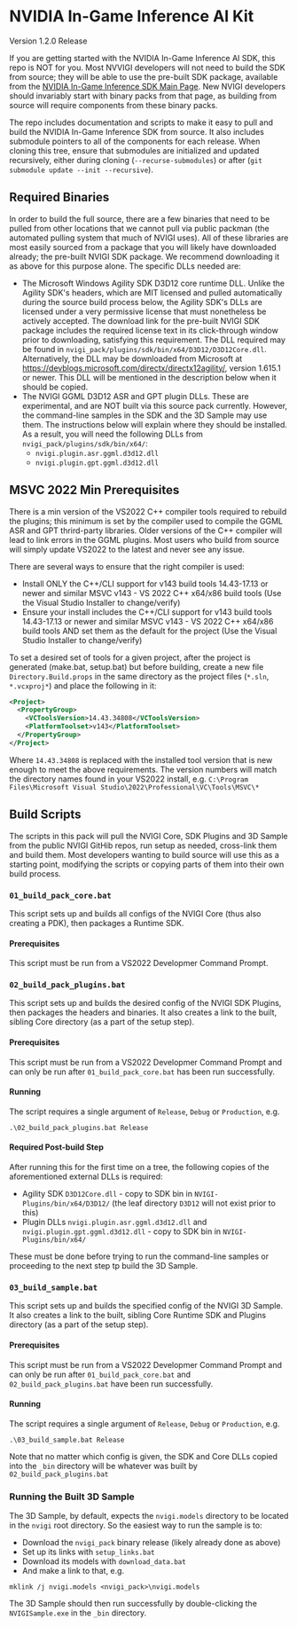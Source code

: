 # NVIDIA In-Game Inference AI Kit
Version 1.2.0 Release

If you are getting started with the NVIDIA In-Game Inference AI SDK, this repo is NOT for you.  Most NVVIGI developers will not need to build the SDK from source; they will be able to use the pre-built SDK package, available from the [NVIDIA In-Game Inference SDK Main Page](https://developer.nvidia.com/rtx/in-game-inferencing).  New NVIGI developers should invariably start with binary packs from that page, as building from source will require components from these binary packs.

The repo includes documentation and scripts to make it easy to pull and build the NVIDIA In-Game Inference SDK from source.  It also includes submodule pointers to all of the components for each release.  When cloning this tree, ensure that submodules are initialized and updated recursively, either during cloning (`--recurse-submodules`) or after (`git submodule update --init --recursive`).

## Required Binaries

In order to build the full source, there are a few binaries that need to be pulled from other locations that we cannot pull via public packman (the automated pulling system that much of NVIGI uses).  All of these libraries are most easily sourced from a package that you will likely have downloaded already; the pre-built NVIGI SDK package.  We recommend downloading it as above for this purpose alone.  The specific DLLs needed are:

- The Microsoft Windows Agility SDK D3D12 core runtime DLL.  Unlike the Agility SDK's headers, which are MIT licensed and pulled automatically during the source build process below, the Agility SDK's DLLs are licensed under a very permissive license that must nonetheless be actively accepted.  The download link for the pre-built NVIGI SDK package includes the required license text in its click-through window prior to downloading, satisfying this requirement.  The DLL required may be found in `nvigi_pack/plugins/sdk/bin/x64/D3D12/D3D12Core.dll`.  Alternatively, the DLL may be downloaded from Microsoft at https://devblogs.microsoft.com/directx/directx12agility/, version 1.615.1 or newer.  This DLL will be mentioned in the description below when it should be copied.
- The NVIGI GGML D3D12 ASR and GPT plugin DLLs.  These are experimental, and are NOT built via this source pack currently.  However, the command-line samples in the SDK and the 3D Sample may use them.  The instructions below will explain where they should be installed.  As a result, you will need the following DLLs from `nvigi_pack/plugins/sdk/bin/x64/`:
	- `nvigi.plugin.asr.ggml.d3d12.dll`
	- `nvigi.plugin.gpt.ggml.d3d12.dll`

## MSVC 2022 Min Prerequisites

There is a min version of the VS2022 C++ compiler tools required to rebuild the plugins; this minimum is set by the compiler used to compile the GGML ASR and GPT thrird-party libraries.  Older versions of the C++ compiler will lead to link errors in the GGML plugins.  Most users who build from source will simply update VS2022 to the latest and never see any issue.

There are several ways to ensure that the right compiler is used:

- Install ONLY the C++/CLI support for v143 build tools 14.43-17.13 or newer and similar MSVC v143 - VS 2022 C++ x64/x86 build tools (Use the Visual Studio Installer to change/verify)
- Ensure your install includes the C++/CLI support for v143 build tools 14.43-17.13 or newer and similar MSVC v143 - VS 2022 C++ x64/x86 build tools AND set them as the default for the project (Use the Visual Studio Installer to change/verify)

To set a desired set of tools for a given project, after the project is generated (make.bat, setup.bat) but before building, create a new file `Directory.Build.props` in the same directory as the project files (`*.sln`, `*.vcxproj*`) and place the following in it:

```xml
<Project>
  <PropertyGroup>
    <VCToolsVersion>14.43.34808</VCToolsVersion>
    <PlatformToolset>v143</PlatformToolset>
  </PropertyGroup>
</Project>
```

Where `14.43.34808` is replaced with the installed tool version that is new enough to meet the above requirements.  The version numbers will match the directory names found in your VS2022 install, e.g. `C:\Program Files\Microsoft Visual Studio\2022\Professional\VC\Tools\MSVC\*`

##  Build Scripts

The scripts in this pack will pull the NVIGI Core, SDK Plugins and 3D Sample from the public NVIGI GitHib repos, run setup as needed, cross-link them and build them.  Most developers wanting to build source will use this as a starting point, modifying the scripts or copying parts of them into their own build process.

### `01_build_pack_core.bat`

This script sets up and builds all configs of the NVIGI Core (thus also creating a PDK), then packages a Runtime SDK.

#### Prerequisites

This script must be run from a VS2022 Developmer Command Prompt.

### `02_build_pack_plugins.bat`

This script sets up and builds the desired config of the NVIGI SDK Plugins, then packages the headers and binaries.  It also creates a link to the built, sibling Core directory (as a part of the setup step).

#### Prerequisites

This script must be run from a VS2022 Developmer Command Prompt and can only be run after `01_build_pack_core.bat` has been run successfully.

#### Running

The script requires a single argument of `Release`, `Debug` or `Production`, e.g.

```
.\02_build_pack_plugins.bat Release
```

#### Required Post-build Step

After running this for the first time on a tree, the following copies of the aforementioned external DLLs is required:

- Agility SDK `D3D12Core.dll` - copy to SDK bin in `NVIGI-Plugins/bin/x64/D3D12/` (the leaf directory `D3D12` will not exist prior to this)
- Plugin DLLs `nvigi.plugin.asr.ggml.d3d12.dll` and `nvigi.plugin.gpt.ggml.d3d12.dll` - copy to SDK bin in `NVIGI-Plugins/bin/x64/`

These must be done before trying to run the command-line samples or proceeding to the next step tp build the 3D Sample.

### `03_build_sample.bat`

This script sets up and builds the specified config of the NVIGI 3D Sample.  It also creates a link to the built, sibling Core Runtime SDK and Plugins directory (as a part of the setup step).

#### Prerequisites

This script must be run from a VS2022 Developmer Command Prompt and can only be run after `01_build_pack_core.bat` and `02_build_pack_plugins.bat` have been run successfully.

#### Running

The script requires a single argument of `Release`, `Debug` or `Production`, e.g.

```
.\03_build_sample.bat Release
```

Note that no matter which config is given, the SDK and Core DLLs copied into the `_bin` directory will be whatever was built by `02_build_pack_plugins.bat`

### Running the Built 3D Sample

The 3D Sample, by default, expects the `nvigi.models` directory to be located in the `nvigi` root directory.  So the easiest way to run the sample is to:

- Download the `nvigi_pack` binary release (likely already done as above)
- Set up its links with `setup_links.bat`
- Download its models with `download_data.bat`
- And make a link to that, e.g.

```
mklink /j nvigi.models <nvigi_pack>\nvigi.models
```
The 3D Sample should then run successfully by double-clicking the `NVIGISample.exe` in the `_bin` directory.
